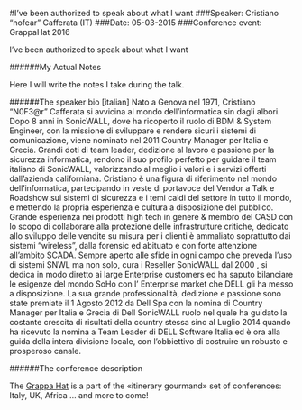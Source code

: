 #I’ve been authorized to speak about what I want
###Speaker: Cristiano “nofear” Cafferata (IT)
###Date: 05-03-2015
###Conference event: GrappaHat 2016

I’ve been authorized to speak about what I want

######My Actual Notes

Here I will write the notes I take during the talk.

######The speaker bio
\[italian\]
Nato a Genova nel 1971, Cristiano “N0F3@r” Cafferata si avvicina al mondo dell’informatica sin dagli albori. Dopo 8 anni in SonicWALL, dove ha ricoperto il ruolo di BDM & System Engineer, con la missione di sviluppare e rendere sicuri i sistemi di comunicazione, viene nominato nel 2011 Country Manager per Italia e Grecia. Grandi doti di team leader, dedizione al lavoro e passione per la sicurezza informatica, rendono il suo profilo perfetto per guidare il team italiano di SonicWALL, valorizzando al meglio i valori e i servizi offerti dall’azienda californiana. Cristiano è una figura di riferimento nel mondo dell’informatica, partecipando in veste di portavoce del Vendor a Talk e Roadshow sui sistemi di sicurezza e i temi caldi del settore in tutto il mondo, e mettendo la propria esperienza e cultura a disposizione del pubblico.
Grande esperienza nei prodotti high tech in genere & membro del CASD con lo scopo di collaborare alla protezione delle infrastrutture critiche, dedicato allo sviluppo delle vendite su misura per i clienti è ammaliato soprattutto dai sistemi “wireless”, dalla forensic ed abituato e con forte attenzione all’ambito SCADA.
Sempre aperto alle sfide in ogni campo che preveda l’uso di sistemi SNWL ma non solo, cura i Reseller SonicWALL dal 2000 , si dedica in modo diretto ai large Enterprise customers ed ha saputo bilanciare le esigenze del mondo SoHo con l’ Enterprise market che DELL gli ha messo a disposizione. La sua grande professionalità, dedizione e passione sono state premiate il 1 Agosto 2012 da Dell Spa con la nomina di Country Manager per Italia e Grecia di Dell SonicWALL ruolo nel quale ha guidato la costante crescita di risultati della country stessa sino al Luglio 2014 quando ha ricevuto la nomina a Team Leader di DELL Software Italia ed è ora alla guida della intera divisione locale, con l’obbiettivo di costruire un robusto e prosperoso canale.

######The conference description

The [Grappa Hat](https://grappahat.net) is a part of the «itinerary gourmand» set of conferences:
Italy, UK, Africa … and more to come!
